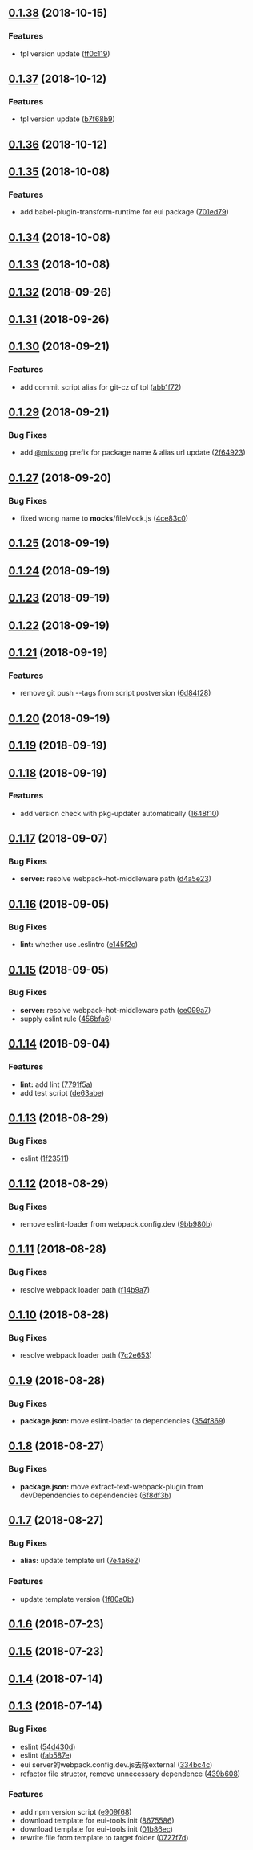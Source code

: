 <a name="0.1.38"></a>
## [0.1.38](https://github.com/MST-EUI/eui-cli/compare/v0.1.37...v0.1.38) (2018-10-15)


### Features

* tpl version update ([ff0c119](https://github.com/MST-EUI/eui-cli/commit/ff0c119))



<a name="0.1.37"></a>
## [0.1.37](https://github.com/MST-EUI/eui-cli/compare/v0.1.36...v0.1.37) (2018-10-12)


### Features

* tpl version update ([b7f68b9](https://github.com/MST-EUI/eui-cli/commit/b7f68b9))



<a name="0.1.36"></a>
## [0.1.36](https://github.com/MST-EUI/eui-cli/compare/v0.1.35...v0.1.36) (2018-10-12)



<a name="0.1.35"></a>
## [0.1.35](https://github.com/MST-EUI/eui-cli/compare/v0.1.34...v0.1.35) (2018-10-08)


### Features

* add babel-plugin-transform-runtime for eui package ([701ed79](https://github.com/MST-EUI/eui-cli/commit/701ed79))



<a name="0.1.34"></a>
## [0.1.34](https://github.com/MST-EUI/eui-cli/compare/v0.1.33...v0.1.34) (2018-10-08)



<a name="0.1.33"></a>
## [0.1.33](https://github.com/MST-EUI/eui-cli/compare/v0.1.32...v0.1.33) (2018-10-08)



<a name="0.1.32"></a>
## [0.1.32](https://github.com/MST-EUI/eui-cli/compare/v0.1.31...v0.1.32) (2018-09-26)



<a name="0.1.31"></a>
## [0.1.31](https://github.com/MST-EUI/eui-cli/compare/v0.1.30...v0.1.31) (2018-09-26)



<a name="0.1.30"></a>
## [0.1.30](https://github.com/MST-EUI/eui-cli/compare/v0.1.29...v0.1.30) (2018-09-21)


### Features

* add commit script alias for git-cz of tpl ([abb1f72](https://github.com/MST-EUI/eui-cli/commit/abb1f72))



<a name="0.1.29"></a>
## [0.1.29](https://github.com/MST-EUI/eui-cli/compare/v0.1.27...v0.1.29) (2018-09-21)


### Bug Fixes

* add [@mistong](https://github.com/mistong) prefix for package name & alias url update ([2f64923](https://github.com/MST-EUI/eui-cli/commit/2f64923))



<a name="0.1.27"></a>
## [0.1.27](https://github.com/MST-EUI/eui-cli/compare/v0.1.25...v0.1.27) (2018-09-20)


### Bug Fixes

* fixed wrong name to __mocks__/fileMock.js ([4ce83c0](https://github.com/MST-EUI/eui-cli/commit/4ce83c0))



<a name="0.1.25"></a>
## [0.1.25](https://github.com/MST-EUI/eui-cli/compare/v0.1.24...v0.1.25) (2018-09-19)



<a name="0.1.24"></a>
## [0.1.24](https://github.com/MST-EUI/eui-cli/compare/v0.1.23...v0.1.24) (2018-09-19)



<a name="0.1.23"></a>
## [0.1.23](https://github.com/MST-EUI/eui-cli/compare/v0.1.22...v0.1.23) (2018-09-19)



<a name="0.1.22"></a>
## [0.1.22](https://github.com/MST-EUI/eui-cli/compare/v0.1.21...v0.1.22) (2018-09-19)



<a name="0.1.21"></a>
## [0.1.21](https://github.com/MST-EUI/eui-cli/compare/v0.1.20...v0.1.21) (2018-09-19)


### Features

* remove git push --tags from script postversion ([6d84f28](https://github.com/MST-EUI/eui-cli/commit/6d84f28))



<a name="0.1.20"></a>
## [0.1.20](https://github.com/MST-EUI/eui-cli/compare/v0.1.19...v0.1.20) (2018-09-19)



<a name="0.1.19"></a>
## [0.1.19](https://github.com/MST-EUI/eui-cli/compare/v0.1.18...v0.1.19) (2018-09-19)



<a name="0.1.18"></a>
## [0.1.18](https://github.com/MST-EUI/eui-cli/compare/v0.1.17...v0.1.18) (2018-09-19)


### Features

* add version check with pkg-updater automatically ([1648f10](https://github.com/MST-EUI/eui-cli/commit/1648f10))



<a name="0.1.17"></a>
## [0.1.17](https://github.com/MST-EUI/eui-cli/compare/v0.1.16...v0.1.17) (2018-09-07)


### Bug Fixes

* **server:** resolve webpack-hot-middleware path ([d4a5e23](https://github.com/MST-EUI/eui-cli/commit/d4a5e23))



<a name="0.1.16"></a>
## [0.1.16](https://github.com/MST-EUI/eui-cli/compare/v0.1.15...v0.1.16) (2018-09-05)


### Bug Fixes

* **lint:** whether use .eslintrc ([e145f2c](https://github.com/MST-EUI/eui-cli/commit/e145f2c))



<a name="0.1.15"></a>
## [0.1.15](https://github.com/MST-EUI/eui-cli/compare/v0.1.14...v0.1.15) (2018-09-05)


### Bug Fixes

* **server:** resolve webpack-hot-middleware path ([ce099a7](https://github.com/MST-EUI/eui-cli/commit/ce099a7))
* supply eslint rule ([456bfa6](https://github.com/MST-EUI/eui-cli/commit/456bfa6))



<a name="0.1.14"></a>
## [0.1.14](https://github.com/MST-EUI/eui-cli/compare/v0.1.13...v0.1.14) (2018-09-04)


### Features

* **lint:** add lint ([7791f5a](https://github.com/MST-EUI/eui-cli/commit/7791f5a))
* add test script ([de63abe](https://github.com/MST-EUI/eui-cli/commit/de63abe))



<a name="0.1.13"></a>
## [0.1.13](https://github.com/MST-EUI/eui-cli/compare/v0.1.12...v0.1.13) (2018-08-29)


### Bug Fixes

* eslint ([1f23511](https://github.com/MST-EUI/eui-cli/commit/1f23511))



<a name="0.1.12"></a>
## [0.1.12](https://github.com/MST-EUI/eui-cli/compare/v0.1.11...v0.1.12) (2018-08-29)


### Bug Fixes

* remove eslint-loader from webpack.config.dev ([9bb980b](https://github.com/MST-EUI/eui-cli/commit/9bb980b))



<a name="0.1.11"></a>
## [0.1.11](https://github.com/MST-EUI/eui-cli/compare/v0.1.10...v0.1.11) (2018-08-28)


### Bug Fixes

* resolve webpack loader path ([f14b9a7](https://github.com/MST-EUI/eui-cli/commit/f14b9a7))



<a name="0.1.10"></a>
## [0.1.10](https://github.com/MST-EUI/eui-cli/compare/v0.1.9...v0.1.10) (2018-08-28)


### Bug Fixes

* resolve webpack loader path ([7c2e653](https://github.com/MST-EUI/eui-cli/commit/7c2e653))



<a name="0.1.9"></a>
## [0.1.9](https://github.com/MST-EUI/eui-cli/compare/v0.1.8...v0.1.9) (2018-08-28)


### Bug Fixes

* **package.json:** move eslint-loader to dependencies ([354f869](https://github.com/MST-EUI/eui-cli/commit/354f869))



<a name="0.1.8"></a>
## [0.1.8](https://github.com/MST-EUI/eui-cli/compare/v0.1.7...v0.1.8) (2018-08-27)


### Bug Fixes

* **package.json:** move extract-text-webpack-plugin from devDependencies to dependencies ([6f8df3b](https://github.com/MST-EUI/eui-cli/commit/6f8df3b))



<a name="0.1.7"></a>
## [0.1.7](https://github.com/MST-EUI/eui-cli/compare/v0.1.6...v0.1.7) (2018-08-27)


### Bug Fixes

* **alias:** update template url ([7e4a6e2](https://github.com/MST-EUI/eui-cli/commit/7e4a6e2))


### Features

* update template version ([1f80a0b](https://github.com/MST-EUI/eui-cli/commit/1f80a0b))



<a name="0.1.6"></a>
## [0.1.6](https://github.com/MST-EUI/eui-cli/compare/v0.1.5...v0.1.6) (2018-07-23)



<a name="0.1.5"></a>
## [0.1.5](https://github.com/MST-EUI/eui-cli/compare/v0.1.4...v0.1.5) (2018-07-23)



<a name="0.1.4"></a>
## [0.1.4](https://github.com/MST-EUI/eui-cli/compare/v0.1.3...v0.1.4) (2018-07-14)



<a name="0.1.3"></a>
## [0.1.3](https://github.com/MST-EUI/eui-cli/compare/01b86ec...v0.1.3) (2018-07-14)


### Bug Fixes

* eslint ([54d430d](https://github.com/MST-EUI/eui-cli/commit/54d430d))
* eslint ([fab587e](https://github.com/MST-EUI/eui-cli/commit/fab587e))
* eui server的webpack.config.dev.js去除external ([334bc4c](https://github.com/MST-EUI/eui-cli/commit/334bc4c))
* refactor file structor, remove unnecessary dependence ([439b608](https://github.com/MST-EUI/eui-cli/commit/439b608))


### Features

* add npm version script ([e909f68](https://github.com/MST-EUI/eui-cli/commit/e909f68))
* download template for eui-tools init ([8675586](https://github.com/MST-EUI/eui-cli/commit/8675586))
* download template for eui-tools init ([01b86ec](https://github.com/MST-EUI/eui-cli/commit/01b86ec))
* rewrite file from template to target folder ([0727f7d](https://github.com/MST-EUI/eui-cli/commit/0727f7d))



